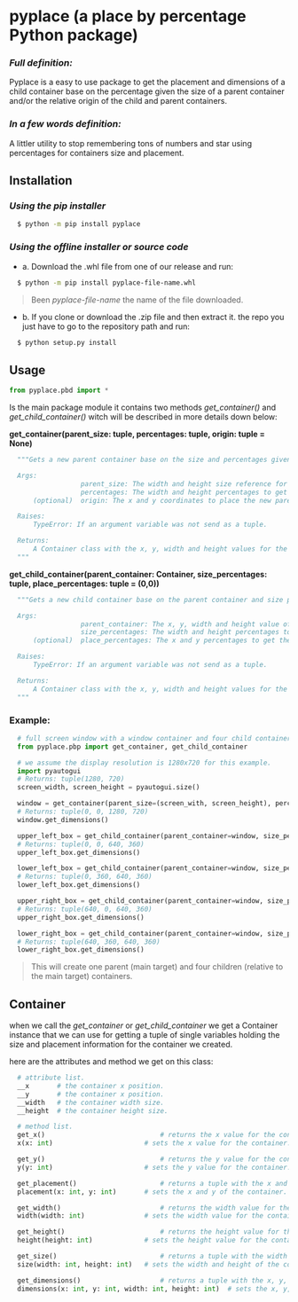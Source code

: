 # pyplace (a place by percentage Python package)

### _Full definition:_

Pyplace is a easy to use package to get the placement and dimensions of a child container base on the percentage given the size of a parent container and/or the relative origin of the child and parent containers.

### _In a few words definition:_

A littler utility to stop remembering tons of numbers and star using percentages for containers size and placement.

## Installation

### _Using the pip installer_

```bash
  $ python -m pip install pyplace
```

### _Using the offline installer or source code_

-   a. Download the .whl file from one of our release and run:

```bash
  $ python -m pip install pyplace-file-name.whl
```

> Been _pyplace-file-name_ the name of the file downloaded.

-   b. If you clone or download the .zip file and then extract it. the repo you just have to go to the repository path and run:

```bash
  $ python setup.py install
```

## Usage

```python
from pyplace.pbd import *
```

Is the main package module it contains two methods _get_container()_ and _get_child_container()_ witch will be described in more details down below:

**get_container(parent_size: tuple, percentages: tuple, origin: tuple = None)**

```python
  """Gets a new parent container base on the size and percentages given.

  Args:
                  parent_size: The width and height size reference for the new parent container.
                  percentages: The width and height percentages to get the size for the new parent container.
      (optional)  origin: The x and y coordinates to place the new parent container.

  Raises:
      TypeError: If an argument variable was not send as a tuple.

  Returns:
      A Container class with the x, y, width and height values for the new parent container.
  """
```

**get_child_container(parent_container: Container, size_percentages: tuple, place_percentages: tuple = (0,0))**

```python
  """Gets a new child container base on the parent container and size percentages given.

  Args:
                  parent_container: The x, y, width and height value of the parent container.
                  size_percentages: The width and height percentages to get the size for the new child container.
      (optional)  place_percentages: The x and y percentages to get the placement for the new child container.

  Raises:
      TypeError: If an argument variable was not send as a tuple.

  Returns:
      A Container class with the x, y, width and height values for the new child container.
  """
```

### Example:

```python
  # full screen window with a window container and four child containers.
  from pyplace.pbp import get_container, get_child_container

  # we assume the display resolution is 1280x720 for this example.
  import pyautogui
  # Returns: tuple(1280, 720)
  screen_width, screen_height = pyautogui.size()

  window = get_container(parent_size=(screen_with, screen_height), percentages=(1, 1))
  # Returns: tuple(0, 0, 1280, 720)
  window.get_dimensions()

  upper_left_box = get_child_container(parent_container=window, size_percentages=(0.5, 0.5))
  # Returns: tuple(0, 0, 640, 360)
  upper_left_box.get_dimensions()

  lower_left_box = get_child_container(parent_container=window, size_percentages=(0.5, 0.5), place_percentages=(0, 0.5))
  # Returns: tuple(0, 360, 640, 360)
  lower_left_box.get_dimensions()

  upper_right_box = get_child_container(parent_container=window, size_percentages=(0.5, 0.5), place_percentages=(0.5, 0))
  # Returns: tuple(640, 0, 640, 360)
  upper_right_box.get_dimensions()

  lower_right_box = get_child_container(parent_container=window, size_percentages=(0.5, 0.5), place_percentages=(0.5, 0.5))
  # Returns: tuple(640, 360, 640, 360)
  lower_right_box.get_dimensions()
```

> This will create one parent (main target) and four children (relative to the main target) containers.

## Container

when we call the _get_container_ or _get_child_container_ we get a Container instance that we can use for getting a tuple of single variables holding the size and placement information for the container we created.

here are the attributes and method we get on this class:

```python
  # attribute list.
  __x       # the container x position.
  __y       # the container x position.
  __width   # the container width size.
  __height  # the container height size.

  # method list.
  get_x()                             # returns the x value for the container.
  x(x: int)                       # sets the x value for the container.

  get_y()                             # returns the y value for the container.
  y(y: int)                       # sets the y value for the container.

  get_placement()                     # returns a tuple with the x and y of the container.
  placement(x: int, y: int)       # sets the x and y of the container.

  get_width()                         # returns the width value for the container.
  width(width: int)               # sets the width value for the container.

  get_height()                        # returns the height value for the container.
  height(height: int)             # sets the height value for the container.

  get_size()                          # returns a tuple with the width and height of the container.
  size(width: int, height: int)   # sets the width and height of the container.

  get_dimensions()                    # returns a tuple with the x, y, width and height of the container.
  dimensions(x: int, y: int, width: int, height: int)  # sets the x, y, width and height of the container.
```
